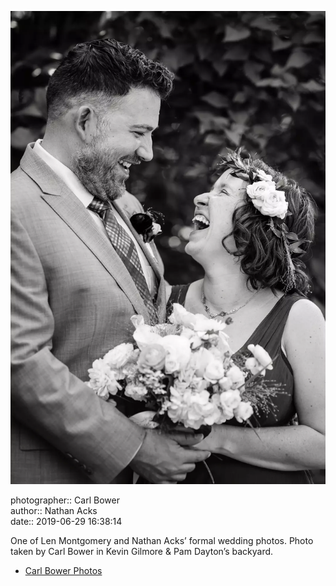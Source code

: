 ![One of Len Montgomery and Nathan Acks’ formal wedding photos](assets/2019-06-29-set-2-the-portraits-05.webp)

photographer:: Carl Bower  
author:: Nathan Acks  
date:: 2019-06-29 16:38:14

One of Len Montgomery and Nathan Acks’ formal wedding photos. Photo taken by Carl Bower in Kevin Gilmore & Pam Dayton’s backyard.

* [Carl Bower Photos](https://carlbowerphotos.com)
